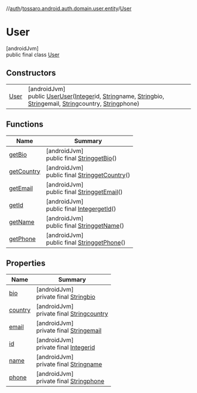 //[auth](../../../index.md)/[tossaro.android.auth.domain.user.entity](../index.md)/[User](index.md)

# User

[androidJvm]\
public final class [User](index.md)

## Constructors

| | |
|---|---|
| [User](-user.md) | [androidJvm]<br>public [User](index.md)[User](-user.md)([Integer](https://developer.android.com/reference/kotlin/java/lang/Integer.html)id, [String](https://developer.android.com/reference/kotlin/java/lang/String.html)name, [String](https://developer.android.com/reference/kotlin/java/lang/String.html)bio, [String](https://developer.android.com/reference/kotlin/java/lang/String.html)email, [String](https://developer.android.com/reference/kotlin/java/lang/String.html)country, [String](https://developer.android.com/reference/kotlin/java/lang/String.html)phone) |

## Functions

| Name | Summary |
|---|---|
| [getBio](get-bio.md) | [androidJvm]<br>public final [String](https://developer.android.com/reference/kotlin/java/lang/String.html)[getBio](get-bio.md)() |
| [getCountry](get-country.md) | [androidJvm]<br>public final [String](https://developer.android.com/reference/kotlin/java/lang/String.html)[getCountry](get-country.md)() |
| [getEmail](get-email.md) | [androidJvm]<br>public final [String](https://developer.android.com/reference/kotlin/java/lang/String.html)[getEmail](get-email.md)() |
| [getId](get-id.md) | [androidJvm]<br>public final [Integer](https://developer.android.com/reference/kotlin/java/lang/Integer.html)[getId](get-id.md)() |
| [getName](get-name.md) | [androidJvm]<br>public final [String](https://developer.android.com/reference/kotlin/java/lang/String.html)[getName](get-name.md)() |
| [getPhone](get-phone.md) | [androidJvm]<br>public final [String](https://developer.android.com/reference/kotlin/java/lang/String.html)[getPhone](get-phone.md)() |

## Properties

| Name | Summary |
|---|---|
| [bio](index.md#1658239042%2FProperties%2F1695297054) | [androidJvm]<br>private final [String](https://developer.android.com/reference/kotlin/java/lang/String.html)[bio](index.md#1658239042%2FProperties%2F1695297054) |
| [country](index.md#990718708%2FProperties%2F1695297054) | [androidJvm]<br>private final [String](https://developer.android.com/reference/kotlin/java/lang/String.html)[country](index.md#990718708%2FProperties%2F1695297054) |
| [email](index.md#-450246418%2FProperties%2F1695297054) | [androidJvm]<br>private final [String](https://developer.android.com/reference/kotlin/java/lang/String.html)[email](index.md#-450246418%2FProperties%2F1695297054) |
| [id](index.md#1595464917%2FProperties%2F1695297054) | [androidJvm]<br>private final [Integer](https://developer.android.com/reference/kotlin/java/lang/Integer.html)[id](index.md#1595464917%2FProperties%2F1695297054) |
| [name](index.md#839730341%2FProperties%2F1695297054) | [androidJvm]<br>private final [String](https://developer.android.com/reference/kotlin/java/lang/String.html)[name](index.md#839730341%2FProperties%2F1695297054) |
| [phone](index.md#1528309596%2FProperties%2F1695297054) | [androidJvm]<br>private final [String](https://developer.android.com/reference/kotlin/java/lang/String.html)[phone](index.md#1528309596%2FProperties%2F1695297054) |
